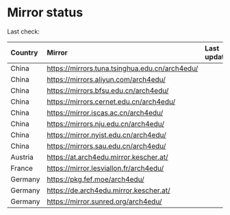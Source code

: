 <script src="./time.js"></script>
# Mirror status
Last check: <script type="text/javascript">localize(1744163604.645518);</script>

|Country|Mirror|Last update|
|:------|:-----|:----------|
|China|https://mirrors.tuna.tsinghua.edu.cn/arch4edu/|<script type="text/javascript">localize(1744137897);</script>|
|China|https://mirrors.aliyun.com/arch4edu/|<script type="text/javascript">localize(1744137897);</script>|
|China|https://mirrors.bfsu.edu.cn/arch4edu/|<script type="text/javascript">localize(1744137897);</script>|
|China|https://mirrors.cernet.edu.cn/arch4edu/|<script type="text/javascript">localize(1744137897);</script>|
|China|https://mirror.iscas.ac.cn/arch4edu/|<script type="text/javascript">localize(1744137897);</script>|
|China|https://mirrors.nju.edu.cn/arch4edu/|<script type="text/javascript">localize(1744094638);</script>|
|China|https://mirror.nyist.edu.cn/arch4edu/|<script type="text/javascript">localize(1744094638);</script>|
|China|https://mirrors.sau.edu.cn/arch4edu/|<script type="text/javascript">localize(1731653531);</script>|
|Austria|https://at.arch4edu.mirror.kescher.at/|<script type="text/javascript">localize(1744137897);</script>|
|France|https://mirror.lesviallon.fr/arch4edu/|<script type="text/javascript">localize(1744137897);</script>|
|Germany|https://pkg.fef.moe/arch4edu/|<script type="text/javascript">localize(1744137897);</script>|
|Germany|https://de.arch4edu.mirror.kescher.at/|<script type="text/javascript">localize(1744137897);</script>|
|Germany|https://mirror.sunred.org/arch4edu/|<script type="text/javascript">localize(1744137897);</script>|

<script src="./tablefilter/tablefilter.js"></script>
<script src="./table.js"></script>